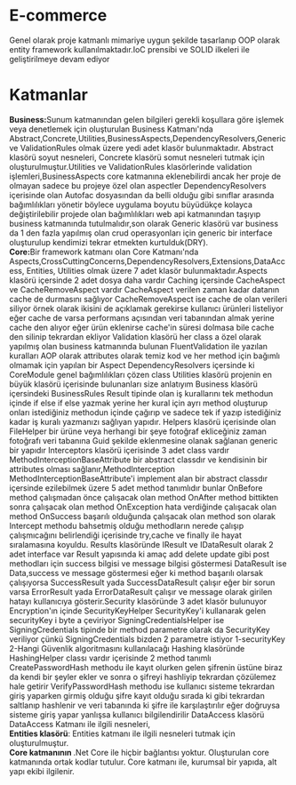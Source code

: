 # E-commerce
Genel olarak proje katmanlı mimariye uygun şekilde tasarlanıp OOP olarak entity framework kullanılmaktadır.IoC prensibi ve SOLID ilkeleri ile geliştirilmeye devam ediyor

# Katmanlar
<b>Business:</b>Sunum katmanından gelen bilgileri gerekli koşullara göre işlemek veya denetlemek için oluşturulan Business Katmanı'nda Abstract,Concrete,Utilities,BusinessAspects,DependencyResolvers,Generic ve ValidationRules olmak üzere yedi adet klasör bulunmaktadır. Abstract klasörü soyut nesneleri, Concrete klasörü somut nesneleri tutmak için oluşturulmuştur.Utilities ve ValidationRules klasörlerinde validation işlemleri,BusinessAspects core katmanına eklenebilirdi ancak her proje de olmayan sadece bu projeye özel olan aspectler DependencyResolvers içerisinde olan Autofac dosyasından da belli olduğu gibi sınıflar arasında bağımlılıkları yönetir böylece uygulama boyutu büyüdükçe kolayca değiştirilebilir projede olan bağımlılıkları web api katmanından taşıyıp business katmanında tutulmalıdır,son olarak Generic klasörü var business da 1 den fazla yapılmış olan crud operasyonları için generic bir interface oluşturulup kendimizi tekrar etmekten kurtulduk(DRY).<br>
<b>Core:</b>Bir framework katmanı olan Core Katmanı'nda Aspects,CrossCuttingConcerns,DependencyResolvers,Extensions,DataAccess, Entities, Utilities olmak üzere 7 adet klasör bulunmaktadır.Aspects klasörü içersinde 2 adet dosya daha vardır Caching içersinde CacheAspect ve CacheRemoveAspect vardır CacheAspect verilen zaman kadar datanın cache de durmasını sağlıyor CacheRemoveAspect ise cache de olan verileri siliyor örnek olarak ikisini de açıklamak gerekirse kullanıcı ürünleri listeliyor eğer cache de varsa performans açısından veri tabanından almak yerine cache den alıyor eğer ürün eklenirse cache'in süresi dolmasa bile cache den silinip tekrardan ekliyor Validation klasörü her class a özel olarak yapılmış olan business katmanında bulunan FluentValidation ile yazılan kuralları AOP olarak attributes olarak temiz kod ve her method için bağımlı olmamak için yapılan bir Aspect DependencyResolvers içersinde ki CoreModule genel bağımlılıkları çözen class Utilities klasörü projenin en büyük klasörü içerisinde bulunanları size
anlatıyım Business klasörü içersindeki BusinessRules Result tipinde olan iş kurallarını tek methodun içinde if else if else yazmak yerine her kural için ayrı method oluşturup onları istediğiniz methodun içinde çağırıp ve sadece tek if yazıp istediğiniz kadar iş kuralı yazmanızı sağlıyan yapıdır. Helpers klasörü içerisinde olan FileHelper bir ürüne veya herhangi bir şeye fotoğraf ekliceğiniz zaman fotoğrafı veri tabanına Guid şekilde eklenmesine olanak sağlanan generic bir yapıdır Interceptors klasörü içerisinde 3 adet class vardır MethodInterceptionBaseAttribute bir abstract classdır ve kendisinin bir attributes olması sağlanır,MethodInterception MethodInterceptionBaseAttribute'i implement alan bir abstract classdır içersinde ezilebilmek üzere 5 adet method tanımlıdır bunlar OnBefore method çalışmadan önce çalışacak olan method OnAfter method bittikten sonra çalışacak olan method OnException hata verdiğinde çalışacak olan method OnSuccess başarılı olduğunda çalışacak olan method son olarak Intercept methodu bahsetmiş olduğu methodların nerede çalışıp çalışmıcağını belirlendiği içerisinde try,cache ve finally ile hayat sıralamasına koyuldu. Results klasöründe IResult ve IDataResult olarak
2 adet interface var Result yapısında ki amaç add delete update gibi post methodları için success bilgisi ve message bilgisi göstermesi DataResult ise Data,success ve message göstermesi eğer ki method başarılı olarsak çalışıyorsa SuccessResult yada SuccessDataResult çalışır eğer bir sorun varsa ErrorResult yada ErrorDataResult çalışır ve message olarak girilen hatayı kullanıcıya gösterir.Security klasöründe 3 adet klasör bulunuyor Encryption'ın içinde SecurityKeyHelper SecurityKey'i kullanarak gelen securityKey i byte a çeviriyor SigningCredentialsHelper ise SigningCredentials tipinde bir method parametre olarak da SecurityKey veriliyor çünkü SigningCredentials bizden 2 parametre istiyor 1-securityKey 2-Hangi Güvenlik algoritmasını kullanılacağı Hashing klasöründe HashingHelper classı vardır içerisinde 2 method tanımlı CreatePasswordHash methodu ile kayıt olurken gelen şifrenin üstüne biraz da kendi bir şeyler ekler ve sonra o şifreyi hashliyip tekrardan çözülemez hale getirir VerifyPasswordHash methodu ise kullanıcı sisteme tekrardan giriş yaparken girmiş olduğu şifre kayıt olduğu sırada ki gibi tekrardan saltlanıp hashlenir ve veri tabanında ki şifre ile karşılaştırılır
eğer doğruysa sisteme giriş yapar yanlışsa kullanıcı bilgilendirilir DataAccess klasörü DataAccess Katmanı ile ilgili nesneleri, 
<br><b>Entities klasörü</b>: Entities katmanı ile ilgili nesneleri tutmak için oluşturulmuştur. 
<br><b>Core katmanının </b>.Net Core ile hiçbir bağlantısı yoktur.
Oluşturulan core katmanında ortak kodlar tutulur. Core katmanı ile, kurumsal bir yapıda, alt yapı ekibi ilgilenir.
